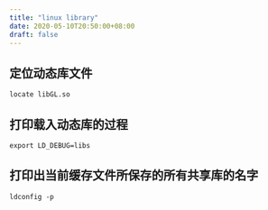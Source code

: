```yaml
---
title: "linux library"
date: 2020-05-10T20:50:00+08:00
draft: false
---
```


## 定位动态库文件
`locate libGL.so`

## 打印载入动态库的过程
`export LD_DEBUG=libs`

## 打印出当前缓存文件所保存的所有共享库的名字
`ldconfig -p`

